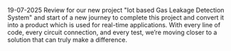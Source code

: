 19-07-2025
Review for our new project "Iot based Gas Leakage Detection System" and start of a new journey to complete this project and convert it into a product which is used for real-time applications.
With every line of code, every circuit connection, and every test, we’re moving closer to a solution that can truly make a difference.
